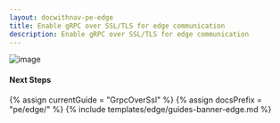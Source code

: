 ```yaml
---
layout: docwithnav-pe-edge
title: Enable gRPC over SSL/TLS for edge communication
description: Enable gRPC over SSL/TLS for edge communication
---
```


![image](https://img.thingsboard.io/coming-soon.jpg)

#### Next Steps

{% assign currentGuide = "GrpcOverSsl" %}
{% assign docsPrefix = "pe/edge/" %}
{% include templates/edge/guides-banner-edge.md %}
